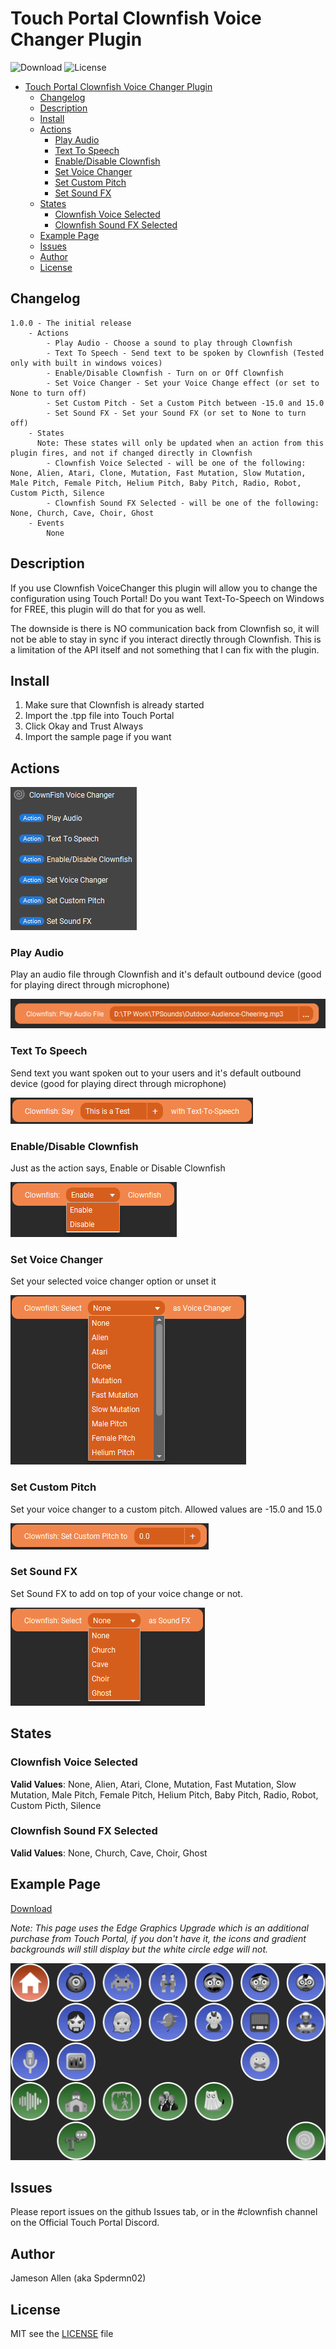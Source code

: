 # Touch Portal Clownfish Voice Changer Plugin

![Download](https://img.shields.io/github/downloads/spdermn02/TouchPortal_Clownfish_VoiceChanger_Plugin/total?style=plastic)
![License](https://img.shields.io/github/license/spdermn02/TouchPortal_Clownfish_VoiceChanger_Plugin?style=plastic)

- [Touch Portal Clownfish Voice Changer Plugin](#touch-portal-clownfish-voice-changer-plugin)
  - [Changelog](#changelog)
  - [Description](#description)
  - [Install](#install)
  - [Actions](#actions)
    - [Play Audio](#play-audio)
    - [Text To Speech](#text-to-speech)
    - [Enable/Disable Clownfish](#enabledisable-clownfish)
    - [Set Voice Changer](#set-voice-changer)
    - [Set Custom Pitch](#set-custom-pitch)
    - [Set Sound FX](#set-sound-fx)
  - [States](#states)
    - [Clownfish Voice Selected](#clownfish-voice-selected)
    - [Clownfish Sound FX Selected](#clownfish-sound-fx-selected)
  - [Example Page](#example-page)
  - [Issues](#issues)
  - [Author](#author)
  - [License](#license)

## Changelog
```
1.0.0 - The initial release
    - Actions
        - Play Audio - Choose a sound to play through Clownfish
        - Text To Speech - Send text to be spoken by Clownfish (Tested only with built in windows voices)
        - Enable/Disable Clownfish - Turn on or Off Clownfish
        - Set Voice Changer - Set your Voice Change effect (or set to None to turn off)
        - Set Custom Pitch - Set a Custom Pitch between -15.0 and 15.0
        - Set Sound FX - Set your Sound FX (or set to None to turn off)
    - States
      Note: These states will only be updated when an action from this plugin fires, and not if changed directly in Clownfish
        - Clownfish Voice Selected - will be one of the following: None, Alien, Atari, Clone, Mutation, Fast Mutation, Slow Mutation, Male Pitch, Female Pitch, Helium Pitch, Baby Pitch, Radio, Robot, Custom Picth, Silence
        - Clownfish Sound FX Selected - will be one of the following: None, Church, Cave, Choir, Ghost
    - Events
        None
```

## Description
If you use Clownfish VoiceChanger this plugin will allow you to change the configuration using Touch Portal! 
Do you want Text-To-Speech on Windows for FREE, this plugin will do that for you as well.

The downside is there is NO communication back from Clownfish so, it will not be able to stay in sync if you interact directly through Clownfish.  This is a limitation of the API itself and not something that I can fix with the plugin.

## Install

1. Make sure that Clownfish is already started
2. Import the .tpp file into Touch Portal
3. Click Okay and Trust Always
4. Import the sample page if you want

## Actions

![Action Image](resources/images/TPClownfish-Actions.png)

### Play Audio

Play an audio file through Clownfish and it's default outbound device (good for playing direct through microphone)

![Play Audio](resources/images/TPClownfish-PlayAudio.png)

### Text To Speech

Send text you want spoken out to your users and it's default outbound device (good for playing direct through microphone)

![Text To Speech](resources/images/TPClownfish-TextToSpeech.png)

### Enable/Disable Clownfish

Just as the action says, Enable or Disable Clownfish

![Enable Disable](resources/images/TPClownfish-EnableDisable.png)

### Set Voice Changer

Set your selected voice changer option or unset it

![Voice Changer](resources/images/TPClownfish-VoiceChange.png)

### Set Custom Pitch

Set your voice changer to a custom pitch. Allowed values are -15.0 and 15.0

![Custom Pitch](resources/images/TPClownfish-CustomPitch.png)
### Set Sound FX

Set Sound FX to add on top of your voice change or not.

![Sound FX](resources/images/TPClownfish-SoundFX.png)

## States

### Clownfish Voice Selected

**Valid Values**: None, Alien, Atari, Clone, Mutation, Fast Mutation, Slow Mutation, Male Pitch, Female Pitch, Helium Pitch, Baby Pitch, Radio, Robot, Custom Picth, Silence
### Clownfish Sound FX Selected

**Valid Values**: None, Church, Cave, Choir, Ghost

## Example Page

[Download](resources/Clownfish-VC-Example.tpz)

*Note: This page uses the Edge Graphics Upgrade which is an additional purchase from Touch Portal, if you don't have it, the icons and gradient backgrounds will still display but the white circle edge will not.*

![Clownfish Page](resources/images/Sample-Page.gif)

## Issues
Please report issues on the github Issues tab, or in the #clownfish channel on the Official Touch Portal Discord.

## Author
Jameson Allen (aka Spdermn02)

## License
MIT see the [LICENSE](LICENSE) file